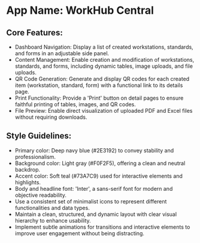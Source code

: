 # **App Name**: WorkHub Central

## Core Features:

- Dashboard Navigation: Display a list of created workstations, standards, and forms in an adjustable side panel.
- Content Management: Enable creation and modification of workstations, standards, and forms, including dynamic tables, image uploads, and file uploads.
- QR Code Generation: Generate and display QR codes for each created item (workstation, standard, form) with a functional link to its details page.
- Print Functionality: Provide a 'Print' button on detail pages to ensure faithful printing of tables, images, and QR codes.
- File Preview: Enable direct visualization of uploaded PDF and Excel files without requiring downloads.

## Style Guidelines:

- Primary color: Deep navy blue (#2E3192) to convey stability and professionalism.
- Background color: Light gray (#F0F2F5), offering a clean and neutral backdrop.
- Accent color: Soft teal (#73A7C9) used for interactive elements and highlights.
- Body and headline font: 'Inter', a sans-serif font for modern and objective readability.
- Use a consistent set of minimalist icons to represent different functionalities and data types.
- Maintain a clean, structured, and dynamic layout with clear visual hierarchy to enhance usability.
- Implement subtle animations for transitions and interactive elements to improve user engagement without being distracting.